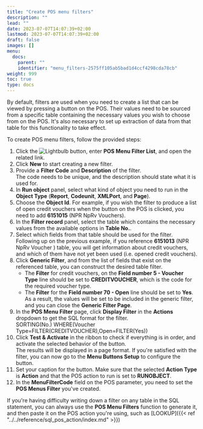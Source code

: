 ```yaml
---
title: "Create POS menu filters"
description: ""
lead: ""
date: 2023-07-07T14:07:39+02:00
lastmod: 2023-07-07T14:07:39+02:00
draft: false
images: []
menu:
  docs:
    parent: ""
    identifier: "menu_filters-2575ff105ab5bad1d4ccf4298cda78cb"
weight: 999
toc: true
type: docs
---
```


By default, filters are used when you need to create a list that can be viewed by pressing a button on the POS. Their values need to be sourced from a specific table containing the necessary values you wish to choose from on the POS. It's also necessary to set up extraction of data from that table for this functionality to take effect. 

To create POS menu filters, follow the provided steps: 

1. Click the ![Lightbulb](Lightbulb_icon.PNG) button, enter **POS Menu Filter List**, and open the related link.
2. Click **New** to start creating a new filter. 
3. Provide a **Filter Code** and **Description** of the filter.   
   The code needs to be unique, and the description should state what it is used for. 
4. In **Run object** panel, select what kind of object you need to run in the **Object Type** (**Report**, **Codeunit**, **XMLPort**, and **Page**).    
5. Choose the **Object Id**.
   For example, if you wish the filter to produce a list of open credit vouchers when the button on the POS is clicked, you need to add **6151015** (NPR NpRv Vouchers).
6. In the **Filter record** panel, select the table which contains the necessary values from the available options in **Table No.**. 
7. Select which fields from that table should be used for the filter.    
   Following up on the previous example, if you reference **6151013** (NPR NpRv Voucher ) table, you will get information about credit vouchers, and which of them have not yet been used (i.e. opened credit vouchers). 
8. Click **Generic Filter**, and from the list of fields that exist on the referenced table, you can construct the desired table filter.    
   - The **Filter** for credit vouchers, on the **Field number 5 - Voucher Type** line should be set to **CREDITVOUCHER**, which is the code for the required voucher type.
   - The **Filter** for the **Field number 70 - Open** line should be set to **Yes**.      
     As a result, the values will be set to be included in the generic filter, and you can close the **Generic Filter Page**.
9. In the **POS Menu Filter** page, click **Display Filter** in the **Actions** dropdown to get the SQL format for the filter.     
    SORTING(No.) WHERE(Voucher Type=FILTER(CREDITVOUCHER),Open=FILTER(Yes))
10. Click **Test & Activate** in the ribbon to check if everything is in order, and activate the selected behavior of the button.     
    The results will be displayed in a page format. If you're satisfied with the filter, you can now go to the **Menu Buttons Setup** to configure the button.
11. Set your caption for the button. Make sure that the selected **Action Type** is **Action** and that the POS action to run is set to **RUNOBJECT**. 
12. In the **MenuFilterCode** field on the POS parameter, you need to set the **POS Menus Filter** you've created. 

If you're having difficulty writing down a filter on any table in the SQL statement, you can always use the **POS Menu Filters** function to generate it, and then paste it on the POS action you're using, such as [LOOKUP]({{< ref "../../reference/sql_pos_action/index.md" >}})